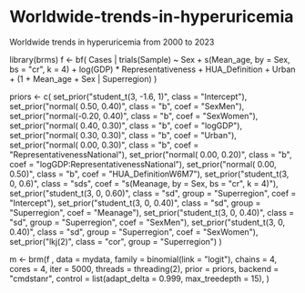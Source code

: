 # Worldwide-trends-in-hyperuricemia
Worldwide trends in hyperuricemia from 2000 to 2023

library(brms)
f <- bf(
  Cases | trials(Sample) ~ 
    Sex +
    s(Mean_age, by = Sex, bs = "cr", k = 4) +
    log(GDP) * Representativeness +
    HUA_Definition +
    Urban +
    (1 + Mean_age + Sex | Superregion)
)

priors <- c(
  set_prior("student_t(3, -1.6, 1)", class = "Intercept"),
  set_prior("normal( 0.50, 0.40)", class = "b", coef = "SexMen"),     
  set_prior("normal(-0.20, 0.40)", class = "b", coef = "SexWomen"),   
  set_prior("normal( 0.40, 0.30)", class = "b", coef = "logGDP"),    
  set_prior("normal( 0.30, 0.30)", class = "b", coef = "Urban"), 
  set_prior("normal( 0.00, 0.30)", class = "b", coef = "RepresentativenessNational"),
  set_prior("normal( 0.00, 0.20)", class = "b", coef = "logGDP:RepresentativenessNational"),
  set_prior("normal( 0.00, 0.50)", class = "b", coef = "HUA_DefinitionW6M7"),
  set_prior("student_t(3, 0, 0.6)", class = "sds", coef = "s(Meanage, by = Sex, bs = \"cr\", k = 4)"),
  set_prior("student_t(3, 0, 0.60)", class = "sd", group = "Superregion", coef = "Intercept"),
  set_prior("student_t(3, 0, 0.40)", class = "sd", group = "Superregion", coef = "Meanage"),
  set_prior("student_t(3, 0, 0.40)", class = "sd", group = "Superregion", coef = "SexMen"),
  set_prior("student_t(3, 0, 0.40)", class = "sd", group = "Superregion", coef = "SexWomen"),
   set_prior("lkj(2)", class = "cor", group = "Superregion")
)

m <- brm(f
  , data = mydata,
  family = binomial(link = "logit"),
  chains = 4,
  cores = 4,
  iter = 5000,
  threads = threading(2),
  prior = priors,
  backend = "cmdstanr",
  control = list(adapt_delta = 0.999, max_treedepth = 15),
  )
